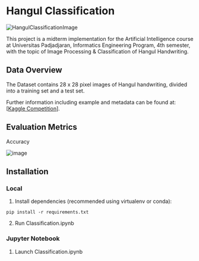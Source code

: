 # Hangul Classification

![HangulClassificationImage](https://github.com/user-attachments/assets/04aae345-b302-4f8d-aebf-5cac5b52ea93)

This project is a midterm implementation for the Artificial Intelligence course at Universitas Padjadjaran, Informatics Engineering Program, 4th semester, with the topic of Image Processing & Classification of Hangul Handwriting.

## Data Overview

The Dataset contains 28 x 28 pixel images of Hangul handwriting, divided into a training set and a test set.

Further information including example and metadata can be found at: [[Kaggle Competition](https://www.kaggle.com/competitions/uts-praktikum-artificial-intelligence/data)].

## Evaluation Metrics
Accuracy

![image](https://github.com/user-attachments/assets/d0e1efa1-46d5-4b3c-9a2b-e9832404276e)

## Installation
### Local
1. Install dependencies (recommended using virtualenv or conda):
```
pip install -r requirements.txt
```
2. Run Classification.ipynb

### Jupyter Notebook
1. Launch Classification.ipynb
